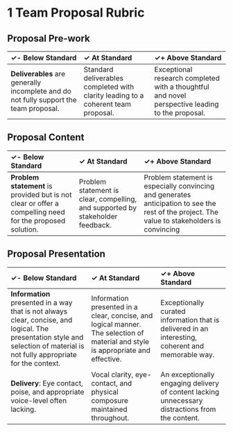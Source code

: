 # 1 Team Proposal Rubric

## Proposal Pre-work

| ✓-  Below Standard | ✓  At Standard | ✓+  Above Standard |
| :--- | :--- | :--- |
| **Deliverables** are generally incomplete and do not fully support the team proposal. | Standard deliverables completed with clarity leading to a coherent team proposal. | Exceptional research completed with a thoughtful and novel perspective leading to the proposal. |

## Proposal Content

| ✓-  Below Standard | ✓  At Standard | ✓+  Above Standard |
| :--- | :--- | :--- |
| **Problem statement** is provided but is not clear or offer a compelling need for the proposed solution. | Problem statement is clear, compelling, and supported by stakeholder feedback. | Problem statement is especially convincing and generates anticipation to see the rest of the project. The value to stakeholders is convincing |

## Proposal Presentation

| ✓-  Below Standard | ✓  At Standard | ✓+  Above Standard |
| :--- | :--- | :--- |
| **Information** presented in a way that is not always clear, concise, and logical. The presentation style and selection of material  is not fully appropriate for the context. | Information presented in a clear, concise, and logical manner. The selection of material and style is appropriate and effective. | Exceptionally curated information that is delivered in an interesting, coherent and memorable way. |
| **Delivery**: Eye contact, poise, and appropriate voice-level often lacking. | Vocal clarity, eye-contact, and physical composure maintained throughout. | An exceptionally engaging delivery of content lacking unnecessary distractions from the content. |

